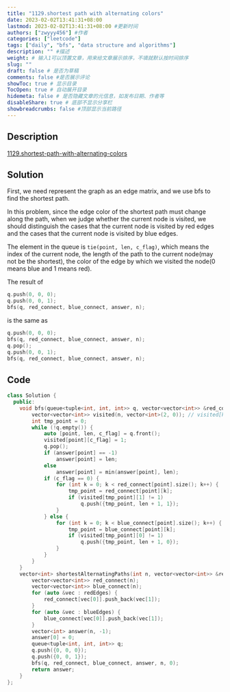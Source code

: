 ```yaml
---
title: "1129.shortest path with alternating colors"
date: 2023-02-02T13:41:31+08:00
lastmod: 2023-02-02T13:41:31+08:00 #更新时间
authors: ["zwyyy456"] #作者
categories: ["leetcode"]
tags: ["daily", "bfs", "data structure and algorithms"]
description: "" #描述
weight: # 输入1可以顶置文章，用来给文章展示排序，不填就默认按时间排序
slug: ""
draft: false # 是否为草稿
comments: false #是否展示评论
showToc: true # 显示目录
TocOpen: true # 自动展开目录
hidemeta: false # 是否隐藏文章的元信息，如发布日期、作者等
disableShare: true # 底部不显示分享栏
showbreadcrumbs: false #顶部显示当前路径
---
```

## Description
[1129.shortest-path-with-alternating-colors](https://leetcode.com/problems/shortest-path-with-alternating-colors/)

## Solution
First, we need represent the graph as an edge matrix, and we use bfs to find the shortest path.

In this problem, since the edge color of the shortest path must change along the path, when we judge whether the current node is visited, we should distinguish the cases that the current node is visited by red edges and the cases that the current node is visited by blue edges.

The element in the queue is `tie(point, len, c_flag)`, which means the index of the current node, the length of the path to the current node(may not be the shortest), the color of the edge by which we visited the node(0 means blue and 1 means red).

The result of 
```cpp
q.push(0, 0, 0);
q.push(0, 0, 1);
bfs(q, red_connect, blue_connect, answer, n);
```
is the same as
```cpp
q.push(0, 0, 0);
bfs(q, red_connect, blue_connect, answer, n);
q.pop();
q.push(0, 0, 1);
bfs(q, red_connect, blue_connect, answer, n);
```

## Code
```cpp
class Solution {
  public:
    void bfs(queue<tuple<int, int, int>> q, vector<vector<int>> &red_connect, vector<vector<int>> &blue_connect, vector<int> &answer, int n, int i) {
        vector<vector<int>> visited(n, vector<int>(2, 0)); // visited[k][1] == 1 means edge to be red, visited[k][0] == 1 means to be blue, both means the node has been visited.
        int tmp_point = 0;
        while (!q.empty()) {
            auto [point, len, c_flag] = q.front();
            visited[point][c_flag] = 1;
            q.pop();
            if (answer[point] == -1)
                answer[point] = len;
            else
                answer[point] = min(answer[point], len);
            if (c_flag == 0) {
                for (int k = 0; k < red_connect[point].size(); k++) {
                    tmp_point = red_connect[point][k];
                    if (visited[tmp_point][1] != 1)
                        q.push({tmp_point, len + 1, 1});
                }
            } else {
                for (int k = 0; k < blue_connect[point].size(); k++) {
                    tmp_point = blue_connect[point][k];
                    if (visited[tmp_point][0] != 1)
                        q.push({tmp_point, len + 1, 0});
                }
            }
        }
    }
    vector<int> shortestAlternatingPaths(int n, vector<vector<int>> &redEdges, vector<vector<int>> &blueEdges) {
        vector<vector<int>> red_connect(n); 
        vector<vector<int>> blue_connect(n);
        for (auto &vec : redEdges) {
            red_connect[vec[0]].push_back(vec[1]);
        }
        for (auto &vec : blueEdges) {
            blue_connect[vec[0]].push_back(vec[1]);
        }
        vector<int> answer(n, -1);
        answer[0] = 0;
        queue<tuple<int, int, int>> q;
        q.push({0, 0, 0});
        q.push({0, 0, 1});
        bfs(q, red_connect, blue_connect, answer, n, 0);
        return answer;
    }
};
```




